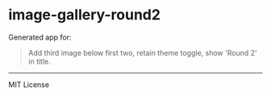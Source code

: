 # image-gallery-round2

Generated app for:

> Add third image below first two, retain theme toggle, show 'Round 2' in title.

---
MIT License